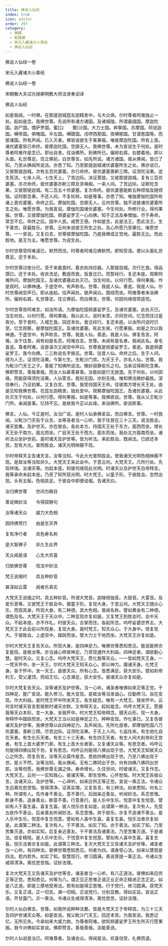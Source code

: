 ```yaml
---
title: 佛说人仙经
index: true
icon: editor
order: 297
category:
  - 佛藏
  - 乾隆藏
  - 宋元入藏诸大小乘经
  - 佛说人仙经
---
```


佛说人仙经一卷  

宋元入藏诸大小乘经  

佛说人仙经一卷  

宋朝散大夫试光禄卿明教大师法贤奉诏译  

佛说人仙经  

如是我闻。一时佛。在那提迦城昆左迦精舍中。与大众俱。尔时尊者阿难独止一处。起如是念。我佛世尊。先说所有诸方诸国。及诸城隍。所谓盎誐国。摩迦陀国。迦尸国。憍萨罗国。蜜[口　　爾]沙国。大力士国。奔拏国。苏摩国。阿说迦国。嚩帝国。俱噜国。半左国。嚩蹉国。戍啰西那国。夜嚩那国。甘谟惹国等。而彼诸国。所有声闻。已入灭者。佛皆说彼生于某果报。唯彼摩迦陀国。所有上首。诸优婆塞皆已命终。彼摩迦陀国。空廓无人。我佛世尊。未为宣说生于何处。是时尊者阿难作是念已。即出自舍。往诣佛所。到佛所已。偏袒右肩。右膝着地。即以头面。礼世尊足。住立佛前。白世尊言。如先所说。诸方诸国。我从佛闻。皆已了知。乃至从佛闻所说法。亦悉了知。乃至那提迦城诸优婆塞所生之处。佛亦说已。又彼那提迦城。次有五百优婆塞。亦已命终。彼优婆塞善断三障。证须陀洹果。逆生死流。七来人间。七生天上。了苦边际。决证菩提。又彼那提迦城。复有三百优婆塞。亦次命终。彼优婆塞亦断三障及贪嗔痴。一来人间。了苦边际。证斯陀含果。又彼那提迦城。有二百五十优婆塞。复次命终。彼优婆塞能断五种烦恼及随烦恼。证阿那含果。不还人间。不复轮转。如是等事。亦悉了知。唯独摩伽陀国所有诸上首优婆塞。命终之后。摩伽陀国。空廓无人。云何世尊。独不说彼诸优婆塞所生之处。唯愿世尊。为我宣说。摩伽陀国诸优婆塞。今生何处。所修行业。得何果报。世尊。又彼摩伽陀国。频婆娑罗王一心向佛。知于正法及奉僧伽。尽于寿命。常念不忘。命终之后。国中人民。咸赞王德。作如是言。此是法王。愿此法王。生于善世。获最胜乐。世尊。云何未说彼王所生之处。及心所愿乃至果位。唯愿世尊。一一宣说。又复白言。世尊彼摩伽陀国。乃是我佛成正觉地。最胜无比。而此胜地。是王为主。唯愿世尊。为说生处。  

尔时世尊受阿难请已。默然而住。时尊者阿难见佛默然。即知受请。便以头面礼世尊足。还于本处。  

尔时世尊过夜分已。至于来晨食时。着衣执持应器。入那提迦城。次行乞食。得品馔已。还于本处。收衣洗足。敷座而食。饭食讫已。而暂经行。复还本座。观察阿难所问。摩伽陀国王。及诸优婆塞此处灭已。当生何处。以何行愿。得何果报。作是观时。以佛神通。于虚空中。有声称名。世尊。我是人仙。善逝。我是人仙。尔时世尊闻空声已。即从座起。往声闻处。彼声闻众。围绕而坐。阿难尊者来诣佛所。偏袒右肩。礼世尊足。住立佛前。而白佛言。世尊。何因何缘倍常适悦。  

尔时世尊告阿难言。如汝所请。为摩伽陀国频婆娑罗王。及诸优婆塞。此处灭已。当生何处。以何行愿。得何果报。我以此义。说时未至。示同世间。忆念而住过是夜分。至于食时。入城乞食。回还本处。食讫经行。复还本座。以汝所问说时已至。忆念观察。彼摩伽陀国王。及诸优婆塞。死此生彼。行愿果报。如是之次以我神通。于虚空中。有声称言。世尊。我是人仙。善逝。我是人仙。佛复告言。阿难。汝于往昔。闻有如是名否。阿难白言。世尊。未闻有是名者。我闻此名。身毛喜竖。尊者阿难。说是语次又闻空中声曰。世尊我是频婆娑罗王。善逝。我是频婆娑罗王。我今向佛。二三称说名字族氏。世尊。往昔人仙。命终之后。生于人间。得为人王。证须陀洹果。今第七生。生毗沙门宫。为天王子。亦名人仙。世尊。我为毗沙门天王之子。善能了知佛所说法。微妙寂静安乐之句。当来证得斯陀含果。佛即赞言。善哉善哉。而汝人仙甚善甚善。汝能如是行无放逸。先于何处。以何因缘。而能获得须陀洹果。人仙答言。我别无因。亦别无缘。唯知佛法微妙最胜。深信奉行。乃证初果。又复白言。世尊。我受持国天王命。往彼南方增长天王处。由是见知我佛世尊。在昆左迦精舍。独处堂中。观察摩伽陀国王。及诸优婆塞。从此处灭生于何处。以何行愿。得何果报。如是等事。我佛欲说。世尊。我从父王毗沙门所。亲闻是事。忆持不忘。是故我今正以此缘。来诣佛所。欲说斯事。  

佛言。人仙。今正是时。汝当广说。是时人仙承佛圣旨。而白佛言。世尊。一时我闻。父毗沙门天告于众言。汝等圣者当一心听。我于往昔在三十三天。说法胜会。诸天皆集。及护世天。亦在彼会。各处本方。持国天王处于东方。面西而坐。增长天王处于南方。面北而坐。广目天王处于西方。面东而坐。我处北方面南而坐。诸听法众坐护世前。是时诸天及护世等。皆为听法。来赴胜会。既闻法。已欲还本宫。忽有大光。普照胜会。诸天光明映蔽不现。  

尔时帝释天主告诸天言。汝等当知。今此大光普照胜会。使我诸天光明色相映蔽不现。是故汝等当知非久。大梵天王来此会中。于意云何。大梵天王。凡所行处。先现祥瑞。汝诸天等。勿起本座。知彼何缘现此光明。时诸天众及护世天白帝释言。我等承命未起本座。乃至了知所现光明。时大梵王。以童子形。于彼胜会。忽然出现。头有五髻。色相具足。于彼会中即便说偈。告诸天曰。  

汝归佛世尊　　世间为眼目  

善说微妙法　　令得寂静句  

汝等诸天众　　威力大色相  

因持佛梵行　　由是生天界  

复有净行者　　具色寿名称  

是大智佛子　　非久生此界  

天众闻是语　　心生大欢喜  

归依佛世尊　　信法中妙法  

梵王说偈时　　具五种妙音  

甚深如云雷　　闻者乐真实  

大梵天王说偈之时。具五种妙音。所谓大梵音。迦陵频伽音。大鼓音。大雷音。及爱乐音等。又彼梵王于胜会中。摄童子形。复现大身。于意云何。大梵天王随众心乐。而现其身。所现大身。有二种德。具大色相。普闻名称。譬如黄金有二种德。谓色及名。大梵天王于天众中。二种显现亦复如是。又复梵王到胜会时。会中天众。不起本座。亦不作礼。时彼天众。合掌而住。各起所念。呜呼娑婆世界主。大梵天王于此会前以所现身。复现大身。是时梵王。知天众心。于大身中。倍复现大。于彼胜会。上虚空中。跏趺而坐。譬大力士于地而坐。大梵天王亦复如是。  

尔时大梵天王复告天众。所现大身。是四神足力。唯佛世尊悉知悉见。能说能修亦复能现。是故汝等。亦当诚心修彼神足。乃至现通作大利益。四神足者。谓欲勤心慧。是时天众。又复心念。呜呼大梵天王。愿化我等天众。一一皆如梵天王身。一一梵天怀中。坐一天王。尔时大梵天王知天众心。即以神力。摄诸天身。化梵王身。各于怀中。坐一天王。是彼天众。所有心念。皆悉满足。获大安乐。譬如刹帝利王。受父灌顶。而绍王位。心念满足。获大安乐。彼诸天众亦复如是。  

尔时大梵复告天众。汝等诸天及护世等。当一心听。诸圣者唯佛如来正等正觉。于四神足。能广宣说。能久修习。能大变现。是故汝等当发诚心。应勤修习。自在变现。作大利益。是时梵王怀中所坐天王。各生疑念。唯有一大梵王。我坐怀中。云何言时诸天皆言若彼默时诸天亦默。又帝释天主。起如是念。呜呼大梵天王。愿摄我等天众本形。变一大身。坐我怀中。时大梵王知帝释念。摄天众形。现一大身。帝释怀中跏趺而坐。大梵天王当以如是神足之力。种种变现。作化事已。又复告彼诸天及护世等。我佛世尊以此四神足力。及声闻法。先所化度者。即摩伽陀国八万优婆塞。善断三障。尽苦边际。证须陀洹果。于天上人间。七返往来。有生他化自在天者。有生化乐天者。有生三十三天者。有生四王天者。有生人间大刹帝利王宫者。有生上首大婆罗门家。有生上首大长者家。又复诸天众等。有思念者。呜呼云何能得四佛出现于世。复有思念。呜呼云何能得八佛出现于世。大梵天王知彼天众心之所念。而复告言。汝等天众莫作是念。思欲四佛出现于世。乃至八佛出现于世。是义不然。汝等当知。我从佛闻。无有二佛同出于世。何有四佛八佛同出世耶。汝等但愿。我佛世尊无漏之体。寿命增长。久住世间。时彼诸天。又复作念。大梵天王。云何一一实知我心。彼诸天等。即生惊怖。心怀愁恼。时大梵王告彼众言。汝诸天众。及护世等。一心谛听。如来应供正等正觉。宣说一乘正法。令诸众生远离忧悲苦恼。皆得清净。证真实理。又复告言。有三种法。如来悉知。何名三种。所谓有人。先作身不善业。意不善行。后因亲近善友。听闻妙法。系念思惟。断身不善。造身善业。断意不善。行意善行。是人乐中生乐。悦意中复生悦意。譬如有人于喜生喜。喜复生喜。彼人悦乐亦复如是。此谓第一种法。复次有人。先受五欲作不善业。后亲善友听闻妙法。系念思惟。弃于欲乐。亦复不造诸不善业。是人乐中生乐。悦意中复生悦意。譬如有人喜中生喜。喜复生喜。悦乐法者亦复如是。此谓第二种法。复次有人。于不善法。如实了知。亦于善法。如实了知。乃至苦集灭道。亦如实知。后复亲近善友。于不善法及诸善法。乃至苦集灭道。于是诸法。倍复精晓。是人乐中生乐。于悦意中复生悦意。譬如有人喜中生喜。喜复生喜。悦乐法者亦复如是。此谓第三种法。复次大梵天王又告诸天及护世等。诸圣者当一心听。有四种法。彼佛世尊悉知悉见。何者为四。谓身受心法。如来以慧观是四法。若内若外。如实了知。智慧现行。修习圆满。善说菩提一乘正法。令诸众生咸得清净。离忧悲苦恼。证妙法理。  

复次大梵天王又告诸天及护世等言。诸圣者当一心听。有八正道法。彼佛如来应供正等正觉。悉知悉见。何等为八。谓正见正思惟正语正业正命正精进正念正定。如是八正道。即是三摩地受用法。若有如是得正思惟。行于梵行。修习圆满。获梵天乐。又复正语。正一切言。满一切相。正说梵行。分别显教。得如实旨。宣说正语。开甘露门。示一乘法。令诸众生咸得清净。离忧悲苦。证妙法理。  

尔时人仙白佛言。世尊。如我所说种种法要。皆是大梵天王于帝释宫。为三十三天及四护世诸天众等。如是宣说。我父毗沙门天王。回还本宫。为我宣说。我悉记忆。无所忘失。今承如来大威力故。为尊者阿难。欲知频婆娑罗王所生所灭行愿果报。我今对佛如实宣说。佛即赞言。善哉善哉。汝能善说。  

尔时人仙说是法已。阿难尊者。及诸会众。得闻是法。欢喜信受。礼佛而退。  
